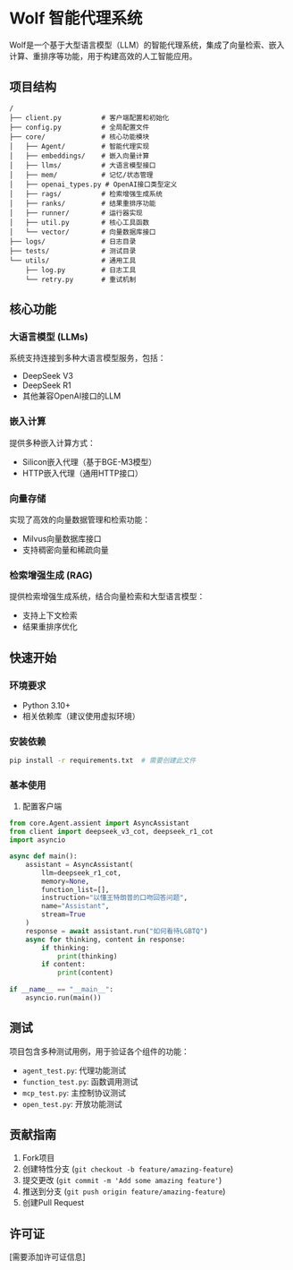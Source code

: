 # Wolf 智能代理系统

Wolf是一个基于大型语言模型（LLM）的智能代理系统，集成了向量检索、嵌入计算、重排序等功能，用于构建高效的人工智能应用。

## 项目结构

```
/
├── client.py          # 客户端配置和初始化
├── config.py          # 全局配置文件
├── core/              # 核心功能模块
│   ├── Agent/         # 智能代理实现
│   ├── embeddings/    # 嵌入向量计算
│   ├── llms/          # 大语言模型接口
│   ├── mem/           # 记忆/状态管理
│   ├── openai_types.py # OpenAI接口类型定义
│   ├── rags/          # 检索增强生成系统
│   ├── ranks/         # 结果重排序功能
│   ├── runner/        # 运行器实现
│   ├── util.py        # 核心工具函数
│   └── vector/        # 向量数据库接口
├── logs/              # 日志目录
├── tests/             # 测试目录
└── utils/             # 通用工具
    ├── log.py         # 日志工具
    └── retry.py       # 重试机制
```

## 核心功能

### 大语言模型 (LLMs)

系统支持连接到多种大语言模型服务，包括：
- DeepSeek V3
- DeepSeek R1
- 其他兼容OpenAI接口的LLM

### 嵌入计算

提供多种嵌入计算方式：
- Silicon嵌入代理（基于BGE-M3模型）
- HTTP嵌入代理（通用HTTP接口）

### 向量存储

实现了高效的向量数据管理和检索功能：
- Milvus向量数据库接口
- 支持稠密向量和稀疏向量

### 检索增强生成 (RAG)

提供检索增强生成系统，结合向量检索和大型语言模型：
- 支持上下文检索
- 结果重排序优化

## 快速开始

### 环境要求

- Python 3.10+
- 相关依赖库（建议使用虚拟环境）

### 安装依赖

```bash
pip install -r requirements.txt  # 需要创建此文件
```

### 基本使用

1. 配置客户端

```python
from core.Agent.assient import AsyncAssistant
from client import deepseek_v3_cot, deepseek_r1_cot
import asyncio

async def main():
    assistant = AsyncAssistant(
        llm=deepseek_r1_cot,
        memory=None,
        function_list=[],
        instruction="以懂王特朗普的口吻回答问题",
        name="Assistant",
        stream=True
    )
    response = await assistant.run("如何看待LGBTQ")
    async for thinking, content in response:
        if thinking:
            print(thinking)
        if content:
            print(content)
    
if __name__ == "__main__":
    asyncio.run(main())
```

## 测试

项目包含多种测试用例，用于验证各个组件的功能：
- `agent_test.py`: 代理功能测试
- `function_test.py`: 函数调用测试
- `mcp_test.py`: 主控制协议测试
- `open_test.py`: 开放功能测试

## 贡献指南

1. Fork项目
2. 创建特性分支 (`git checkout -b feature/amazing-feature`)
3. 提交更改 (`git commit -m 'Add some amazing feature'`)
4. 推送到分支 (`git push origin feature/amazing-feature`)
5. 创建Pull Request

## 许可证

[需要添加许可证信息] 